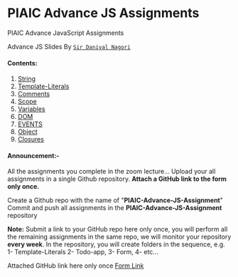 # PIAIC Advance JS Assignments

PIAIC Advance JavaScript Assignments

Advance JS Slides By [```Sir Daniyal Nagori``` ](https://docs.google.com/presentation/d/1scEVd9pD5eqw-0SBRTLwhxB0v2DzfIsWGzDPlVS7eqI/edit?usp=sharing)

#### Contents:
  1. [String](String/README.md)
  2. [Template-Literals](Template-Literals/README.md)
  2. [Comments](Comments/README.md)
  3. [Scope](Scope/README.md)
  4. [Variables](Variables/README.md)
  5. [DOM](DOM/README.md)
  6. [EVENTS](EVENTS/README.md)
  7. [Object](Object/README.md)
  8. [Closures](Closures/README.md)
  <!-- 10. [](/README.md) -->
  <!-- 11. [](/README.md) -->
  <!-- 12. [](/README.md) -->
  <!-- 13. [](/README.md) -->
  

#### Announcement:-

All the assignments you complete in the zoom lecture... Upload your all assignments in a single Github repository. **Attach a GitHub link to the form only once.**


Create a Github repo with the name of "**PIAIC-Advance-JS-Assignment**"
Commit and push all assignments in the **PIAIC-Advance-JS-Assignment** repository



**Note:** Submit a link to your GitHub repo here only once, you will perform all the remaining assignments in the same repo, we will monitor your repository **every week**.
In the repository, you will create folders in the sequence, e.g.
1- Template-Literals
2- Todo-app,
3- Form,
4- etc...


Attached GitHub link here only once
[Form Link](https://docs.google.com/forms/d/e/1FAIpQLSdWSY8CDdXAJBhkX3W1bMR1vP0GxVYhOZT0Oi4yJDRz-vjYRg/viewform?usp=pp_url)
